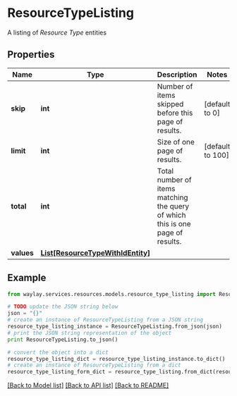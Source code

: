 # ResourceTypeListing

A listing of _Resource Type_ entities

## Properties

Name | Type | Description | Notes
------------ | ------------- | ------------- | -------------
**skip** | **int** | Number of items skipped before this page of results. | [default to 0]
**limit** | **int** | Size of one page of results. | [default to 100]
**total** | **int** | Total number of items matching the query of which this is one page of results. | 
**values** | [**List[ResourceTypeWithIdEntity]**](ResourceTypeWithIdEntity.md) |  | 

## Example

```python
from waylay.services.resources.models.resource_type_listing import ResourceTypeListing

# TODO update the JSON string below
json = "{}"
# create an instance of ResourceTypeListing from a JSON string
resource_type_listing_instance = ResourceTypeListing.from_json(json)
# print the JSON string representation of the object
print ResourceTypeListing.to_json()

# convert the object into a dict
resource_type_listing_dict = resource_type_listing_instance.to_dict()
# create an instance of ResourceTypeListing from a dict
resource_type_listing_form_dict = resource_type_listing.from_dict(resource_type_listing_dict)
```
[[Back to Model list]](../README.md#documentation-for-models) [[Back to API list]](../README.md#documentation-for-api-endpoints) [[Back to README]](../README.md)


